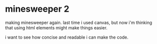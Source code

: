 # minesweeper 2

making minesweeper again. last time i used canvas, but now i'm thinking that
using html elements might make things easier.

i want to see how concise and readable i can make the code.
